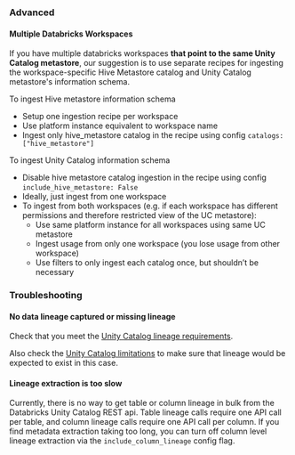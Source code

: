 ### Advanced

#### Multiple Databricks Workspaces

If you have multiple databricks workspaces **that point to the same Unity Catalog metastore**, our suggestion is to use separate recipes for ingesting the workspace-specific Hive Metastore catalog and Unity Catalog metastore's information schema.

To ingest Hive metastore information schema

- Setup one ingestion recipe per workspace
- Use platform instance equivalent to workspace name
- Ingest only hive_metastore catalog in the recipe using config `catalogs: ["hive_metastore"]`

To ingest Unity Catalog information schema

- Disable hive metastore catalog ingestion in the recipe using config `include_hive_metastore: False`
- Ideally, just ingest from one workspace
- To ingest from both workspaces (e.g. if each workspace has different permissions and therefore restricted view of the UC metastore):
  - Use same platform instance for all workspaces using same UC metastore
  - Ingest usage from only one workspace (you lose usage from other workspace)
  - Use filters to only ingest each catalog once, but shouldn’t be necessary

### Troubleshooting

#### No data lineage captured or missing lineage

Check that you meet the [Unity Catalog lineage requirements](https://docs.databricks.com/data-governance/unity-catalog/data-lineage.html#requirements).

Also check the [Unity Catalog limitations](https://docs.databricks.com/data-governance/unity-catalog/data-lineage.html#limitations) to make sure that lineage would be expected to exist in this case.

#### Lineage extraction is too slow

Currently, there is no way to get table or column lineage in bulk from the Databricks Unity Catalog REST api. Table lineage calls require one API call per table, and column lineage calls require one API call per column. If you find metadata extraction taking too long, you can turn off column level lineage extraction via the `include_column_lineage` config flag.
